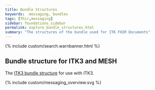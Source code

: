 ```yaml
---
title: Bundle Structures
keywords:  messaging, bundles
tags: [fhir,messaging]
sidebar: foundations_sidebar
permalink: explore_bundle_structures.html
summary: "The structures of the bundle used for ITK FHIR Documents"
---
```


{% include custom/search.warnbanner.html %}


## Bundle structure for ITK3 and MESH  ##

The [ITK3 bundle structure](https://nhsconnect.github.io/ITK3-FHIR-Messaging-Distribution/explore_bundle_structures.html) for use with ITK3. 

{% include custom/messaging_overview.svg %}









